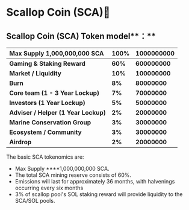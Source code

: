 # Scallop Coin \(SCA\)🔮

## **Scallop Coin \(SCA\)** Token model**：** 

| Max Supply **1,000,000,000 SCA** | **100%** | **1000000000** |
| :--- | :--- | :--- |
| **Gaming & Staking Reward** | **60%** | **600000000** |
| **Market / Liquidity** | **10%** | **100000000** |
| **Burn** | **8%** | **80000000** |
| **Core team  \(1 - 3 Year Lockup\)** | **7%** | **70000000** |
| **Investors \(1 Year Lockup\)** | **5%** | **50000000** |
| **Adviser / Helper  \(1 Year Lockup\)** | **2%** | **20000000** |
| **Marine Conservation Group** | **3%** | **30000000** |
| **Ecosystem / Community** | **3%** | **30000000** |
| **Airdrop** | **2%** | **20000000** |



The basic SCA tokenomics are:

* Max Supply ****1,000,000,000 SCA.
* The total SCA mining reserve consists of 60%.
* Emissions will last for approximately 36 months, with halvenings occurring every six months
* 3% of scallop pool's SOL staking reward will provide liquidity to the SCA/SOL pools.



#### 


